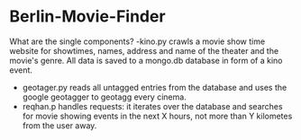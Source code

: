 # Berlin-Movie-Finder
What are the single components?
-kino.py crawls a movie show time website for showtimes, names, address and name of the theater and the movie's genre.
  All data is saved to a mongo.db database in form of a kino event.
- geotager.py reads all untagged entries from the database and uses the google geotagger to geotagg every cinema.
- reqhan.p handles requests: it iterates over the database and searches for movie showing events in the next X hours, not   more than Y kilometes from the user away.
